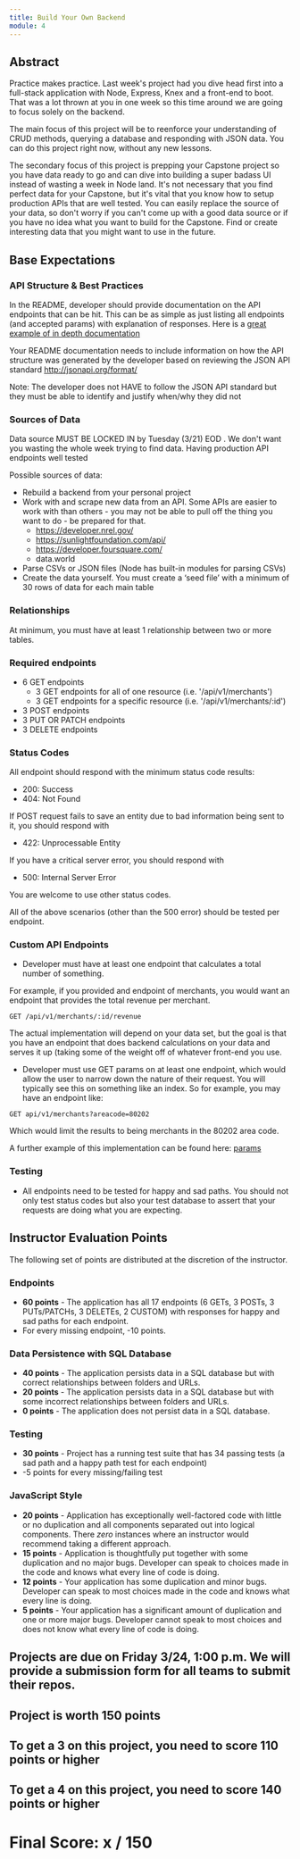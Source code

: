 ```yaml
---
title: Build Your Own Backend
module: 4
---
```


## Abstract

Practice makes practice. Last week's project had you dive head first into a full-stack application with Node, Express, Knex and a front-end to boot. That was a lot thrown at you in one week so this time around we are going to focus solely on the backend.

The main focus of this project will be to reenforce your understanding of CRUD methods, querying a database and responding with JSON data. You can do this project right now, without any new lessons.

The secondary focus of this project is prepping your Capstone project so you have data ready to go and can dive into building a super badass UI instead of wasting a week in Node land. It's not necessary that you find perfect data for your Capstone, but it's vital that you know how to setup production APIs that are well tested. You can easily replace the source of your data, so don't worry if you can't come up with a good data source or if you have no idea what you want to build for the Capstone. Find or create interesting data that you might want to use in the future.

## Base Expectations

### API Structure & Best Practices

In the README, developer should provide documentation on the API endpoints that can be hit. This can be as simple as just listing all endpoints (and accepted params) with explanation of responses. Here is a [great example of in depth documentation](https://github.com/500px/api-documentation/blob/master/README.md)

Your README documentation needs to include information on how the API structure was generated by the developer based on reviewing the JSON API standard http://jsonapi.org/format/

Note: The developer does not HAVE to follow the JSON API standard but they must be able to identify and justify when/why they did not

### Sources of Data

Data source MUST BE LOCKED IN by Tuesday (3/21) EOD . We don't want you wasting the whole week trying to find data. Having production API endpoints well tested

Possible sources of data:

* Rebuild a backend from your personal project
* Work with and scrape new data from an API. Some APIs are easier to work with than others - you may not be able to pull off the thing you want to do - be prepared for that.
  * https://developer.nrel.gov/
  * https://sunlightfoundation.com/api/
  * https://developer.foursquare.com/
  * data.world
* Parse CSVs or JSON files (Node has built-in modules for parsing CSVs)
* Create the data yourself. You must create a ‘seed file’ with a minimum of 30 rows of data for each main table

### Relationships

At minimum, you must have at least 1 relationship between two or more tables.

### Required endpoints

* 6 GET endpoints
  * 3 GET endpoints for all of one resource (i.e. '/api/v1/merchants')
  * 3 GET endpoints for a specific resource (i.e. '/api/v1/merchants/:id')
* 3 POST endpoints
* 3 PUT OR PATCH endpoints
* 3 DELETE endpoints

### Status Codes

All endpoint should respond with the minimum status code results:

* 200: Success
* 404: Not Found

If POST request fails to save an entity due to bad information being sent to it, you should respond with

* 422: Unprocessable Entity

If you have a critical server error, you should respond with

* 500: Internal Server Error

You are welcome to use other status codes.

All of the above scenarios (other than the 500 error) should be tested per endpoint.

### Custom API Endpoints

* Developer must have at least one endpoint that calculates a total number of something.

For example, if you provided and endpoint of merchants, you would want an endpoint that provides the total revenue per merchant.

 `GET /api/v1/merchants/:id/revenue`

The actual implementation will depend on your data set, but the goal is that you have an endpoint that does backend calculations on your data and serves it up (taking some of the weight off of whatever front-end you use.

* Developer must use GET params on at least one endpoint, which would allow the user to narrow down the nature of their request. You will typically see this on something like an index. So for example, you may have an endpoint like:

`GET api/v1/merchants?areacode=80202`

Which would limit the results to being merchants in the 80202 area code.

A further example of this implementation can be found here: [params](https://scotch.io/tutorials/use-expressjs-to-get-url-and-post-parameters)

### Testing

* All endpoints need to be tested for happy and sad paths. You should not only test status codes but also your test database to assert that your requests are doing what you are expecting.

## Instructor Evaluation Points

The following set of points are distributed at the discretion of the instructor.

### Endpoints

* **60 points** - The application has all 17 endpoints (6 GETs, 3 POSTs, 3 PUTs/PATCHs, 3 DELETEs, 2 CUSTOM) with responses for happy and sad paths for each endpoint.
* For every missing endpoint, -10 points.

### Data Persistence with SQL Database

* **40 points** - The application persists data in a SQL database but with correct relationships between folders and URLs.
* **20 points** - The application persists data in a SQL database but with some incorrect relationships between folders and URLs.
* **0 points** - The application does not persist data in a SQL database.

### Testing

* **30 points** - Project has a running test suite that has 34 passing tests (a sad path and a happy path test for each endpoint)
* -5 points for every missing/failing test

### JavaScript Style

* **20 points** - Application has exceptionally well-factored code with little or no duplication and all components separated out into logical components. There _zero_ instances where an instructor would recommend taking a different approach.
* **15 points** - Application is thoughtfully put together with some duplication and no major bugs. Developer can speak to choices made in the code and knows what every line of code is doing.
* **12 points** - Your application has some duplication and minor bugs. Developer can speak to most choices made in the code and knows what every line is doing.
* **5 points** - Your application has a significant amount of duplication and one or more major bugs. Developer cannot speak to most choices and does not know what every line of code is doing.


## Projects are due on Friday 3/24, 1:00 p.m. We will provide a submission form for all teams to submit their repos.

## Project is worth 150 points

## To get a 3 on this project, you need to score 110 points or higher

## To get a 4 on this project, you need to score 140 points or higher

# Final Score: x / 150
